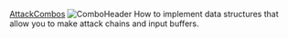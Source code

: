 [AttackCombos](https://github.com/PantheraDigital/AttackCombos)
![ComboHeader](https://github.com/user-attachments/assets/3c631e69-6e08-4fc8-a817-c4f14f78026e)
How to implement data structures that allow you to make attack chains and input buffers.
